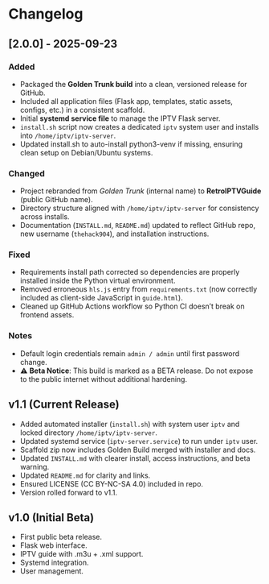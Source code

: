# Changelog

## [2.0.0] - 2025-09-23
### Added
- Packaged the **Golden Trunk build** into a clean, versioned release for GitHub.
- Included all application files (Flask app, templates, static assets, configs, etc.) in a consistent scaffold.
- Initial **systemd service file** to manage the IPTV Flask server.
- `install.sh` script now creates a dedicated `iptv` system user and installs into `/home/iptv/iptv-server`.
- Updated install.sh to auto-install python3-venv if missing, ensuring clean setup on Debian/Ubuntu systems.

### Changed
- Project rebranded from *Golden Trunk* (internal name) to **RetroIPTVGuide** (public GitHub name).
- Directory structure aligned with `/home/iptv/iptv-server` for consistency across installs.
- Documentation (`INSTALL.md`, `README.md`) updated to reflect GitHub repo, new username (`thehack904`), and installation instructions.

### Fixed
- Requirements install path corrected so dependencies are properly installed inside the Python virtual environment.
- Removed erroneous `hls.js` entry from `requirements.txt` (now correctly included as client-side JavaScript in `guide.html`).
- Cleaned up GitHub Actions workflow so Python CI doesn’t break on frontend assets.

### Notes
- Default login credentials remain `admin / admin` until first password change.
- ⚠️ **Beta Notice**: This build is marked as a BETA release. Do not expose to the public internet without additional hardening.


## v1.1 (Current Release)
- Added automated installer (`install.sh`) with system user `iptv` and locked directory `/home/iptv/iptv-server`.
- Updated systemd service (`iptv-server.service`) to run under `iptv` user.
- Scaffold zip now includes Golden Build merged with installer and docs.
- Updated `INSTALL.md` with clearer install, access instructions, and beta warning.
- Updated `README.md` for clarity and links.
- Ensured LICENSE (CC BY-NC-SA 4.0) included in repo.
- Version rolled forward to v1.1.

## v1.0 (Initial Beta)
- First public beta release.
- Flask web interface.
- IPTV guide with .m3u + .xml support.
- Systemd integration.
- User management.
